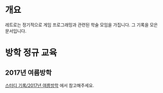 <!-- TITLE: 스터디 기록 -->
<!-- SUBTITLE: 레트로의 교육 일지를 모아둔 문서입니다.  -->

# 개요
레트로는 정기적으로 게임 프로그래밍과 관련된 학술 모임을 가집니다.
그 기록을 모은 문서입니다.

# 방학 정규 교육
## 2017년 여름방학
[스터디 기록/2017년 여름방학]() 에서 참고해주세요.
